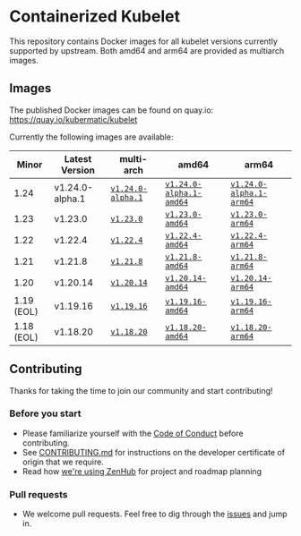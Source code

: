 # Containerized Kubelet

This repository contains Docker images for all kubelet versions currently supported by upstream.
Both amd64 and arm64 are provided as multiarch images.

## Images

The published Docker images can be found on quay.io: https://quay.io/kubermatic/kubelet

Currently the following images are available:

<!-- versions_start -->
| Minor | Latest Version | multi-arch | amd64 | arm64 |
| ----- | ------- | ---------- | ----- | ----- |
| 1.24 | v1.24.0-alpha.1 | [`v1.24.0-alpha.1`](https://quay.io/kubermatic/kubelet:v1.24.0-alpha.1) | [`v1.24.0-alpha.1-amd64`](https://quay.io/kubermatic/kubelet:v1.24.0-alpha.1-amd64) | [`v1.24.0-alpha.1-arm64`](https://quay.io/kubermatic/kubelet:v1.24.0-alpha.1-arm64) |
| 1.23 | v1.23.0 | [`v1.23.0`](https://quay.io/kubermatic/kubelet:v1.23.0) | [`v1.23.0-amd64`](https://quay.io/kubermatic/kubelet:v1.23.0-amd64) | [`v1.23.0-arm64`](https://quay.io/kubermatic/kubelet:v1.23.0-arm64) |
| 1.22 | v1.22.4 | [`v1.22.4`](https://quay.io/kubermatic/kubelet:v1.22.4) | [`v1.22.4-amd64`](https://quay.io/kubermatic/kubelet:v1.22.4-amd64) | [`v1.22.4-arm64`](https://quay.io/kubermatic/kubelet:v1.22.4-arm64) |
| 1.21 | v1.21.8 | [`v1.21.8`](https://quay.io/kubermatic/kubelet:v1.21.8) | [`v1.21.8-amd64`](https://quay.io/kubermatic/kubelet:v1.21.8-amd64) | [`v1.21.8-arm64`](https://quay.io/kubermatic/kubelet:v1.21.8-arm64) |
| 1.20 | v1.20.14 | [`v1.20.14`](https://quay.io/kubermatic/kubelet:v1.20.14) | [`v1.20.14-amd64`](https://quay.io/kubermatic/kubelet:v1.20.14-amd64) | [`v1.20.14-arm64`](https://quay.io/kubermatic/kubelet:v1.20.14-arm64) |
| 1.19 (EOL) | v1.19.16 | [`v1.19.16`](https://quay.io/kubermatic/kubelet:v1.19.16) | [`v1.19.16-amd64`](https://quay.io/kubermatic/kubelet:v1.19.16-amd64) | [`v1.19.16-arm64`](https://quay.io/kubermatic/kubelet:v1.19.16-arm64) |
| 1.18 (EOL) | v1.18.20 | [`v1.18.20`](https://quay.io/kubermatic/kubelet:v1.18.20) | [`v1.18.20-amd64`](https://quay.io/kubermatic/kubelet:v1.18.20-amd64) | [`v1.18.20-arm64`](https://quay.io/kubermatic/kubelet:v1.18.20-arm64) |


<!-- versions_end -->

## Contributing

Thanks for taking the time to join our community and start contributing!

### Before you start

* Please familiarize yourself with the [Code of Conduct][3] before contributing.
* See [CONTRIBUTING.md][2] for instructions on the developer certificate of origin that we require.
* Read how [we're using ZenHub][13] for project and roadmap planning

### Pull requests

* We welcome pull requests. Feel free to dig through the [issues][1] and jump in.

[1]: https://github.com/kubermatic/kubelet/issues
[2]: https://github.com/kubermatic/kubelet/blob/master/CONTRIBUTING.md
[3]: https://github.com/kubermatic/kubelet/blob/master/CODE_OF_CONDUCT.md

[11]: https://groups.google.com/forum/#!forum/kubermatic-dev
[12]: https://kubermatic.slack.com/messages/kubelet
[13]: https://github.com/kubermatic/kubelet/blob/master/Zenhub.md
[15]: http://slack.kubermatic.io/
